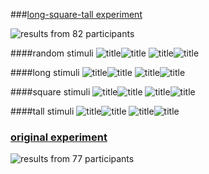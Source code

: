 ###[long-square-tall experiment](https://web.stanford.edu/~scontras/CollectivePredication/11-long-square/long-square.html)

![results from 82 participants](long-square.png)

####random stimuli
![title](../expt-files/images/context1.3.png)![title](../expt-files/images/context2.3.png)
![title](../expt-files/images/context3.3.png)![title](../expt-files/images/context4.3.png)

####long stimuli
![title](../expt-files/images/context1.3.long.reg.png)![title](../expt-files/images/context2.3.long.reg.png)
![title](../expt-files/images/context3.3.long.reg.png)![title](../expt-files/images/context4.3.long.reg.png)

####square stimuli
![title](../expt-files/images/context1.3.square.reg.png)![title](../expt-files/images/context2.3.square.reg.png)
![title](../expt-files/images/context3.3.square.reg.png)![title](../expt-files/images/context4.3.square.reg.png)

####tall stimuli
![title](../expt-files/images/context1.3.reg.png)![title](../expt-files/images/context2.3.reg.png)
![title](../expt-files/images/context3.3.reg.png)![title](../expt-files/images/context4.3.reg.png)

### [original experiment](https://web.stanford.edu/~scontras/experiment_persistence.v10-master/persistence.v10/persistence.v10.html)

![results from 77 participants](../../../writing/Cubert/plots/expt3.png)